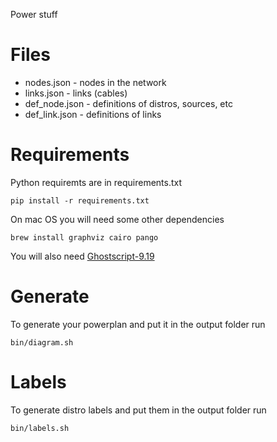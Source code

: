 Power stuff

Files
=====

* nodes.json - nodes in the network
* links.json - links (cables)
* def_node.json - definitions of distros, sources, etc
* def_link.json - definitions of links

Requirements
============
Python requiremts are in requirements.txt
```
pip install -r requirements.txt
```

On mac OS you will need some other dependencies
```
brew install graphviz cairo pango
```

You will also need [Ghostscript-9.19](http://pages.uoregon.edu/koch/)

Generate
========
To generate your powerplan and put it in the output folder run
```
bin/diagram.sh
```

Labels
======
To generate distro labels and put them in the output folder run
```
bin/labels.sh
```
